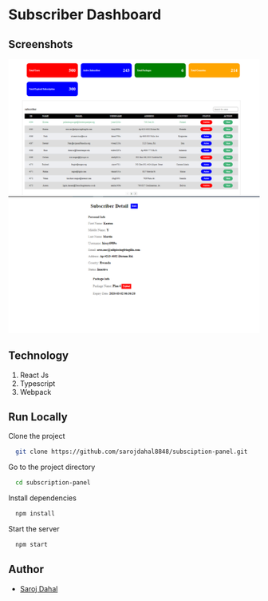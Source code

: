# Subscriber Dashboard


## Screenshots

![App Screenshot](public/screenshot-1.png)
![App Screenshot](public/screenshot-2.png)

## Technology

1. React Js
2. Typescript
3. Webpack 


## Run Locally

Clone the project

```bash
  git clone https://github.com/sarojdahal8848/subsciption-panel.git
```

Go to the project directory

```bash
  cd subscription-panel
```

Install dependencies

```bash
  npm install
```

Start the server

```bash
  npm start
```

## Author

- [Saroj Dahal](https://github.com/sarojdahal8848)
